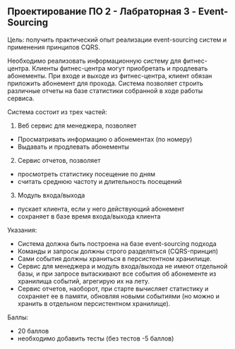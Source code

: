 ## Проектирование ПО 2 - Лабраторная 3 - Event-Sourcing

Цель: получить практический опыт реализации event-sourcing систем и применения принципов CQRS.

Необходимо реализовать информационную систему для фитнес-центра. Клиенты фитнес-центра могут приобретать и продлевать абонементы. При входе и выходе из фитнес-центра, клиент обязан приложить абонемент для прохода. Система позволяет строить различные отчеты на базе статистики собранной в ходе работы сервиса.

Система состоит из трех частей:
1. Веб сервис для менеджера, позволяет
* Просматривать информацию о абонементах (по номеру)
* Выдавать и продлевать абонементы
2. Сервис отчетов, позволяет
* просмотреть статистику посещение по дням
* считать среднюю частоту и длительность посещений
3. Модуль входа/выхода
* пускает клиента, если у него действующий абонемент
* сохраняет в базе время входа/выхода клиента

Указания:
* Система должна быть построена на базе event-sourcing подхода
* Команды и запросы должны строго разделяться (CQRS-принцип)
* Сами события должны храниться в персистентном хранилище.
* Сервис для менеджера и модуль входа/выхода не имеют отдельной базы, и при запросе вытаскивают все события об абонементе из хранилища событий, агрегирую их на лету.
* Сервис отчетов, наоборот, при старте вычисляет статистику и сохраняет ее в памяти, обновляя новыми событиями (но можно и хранить в отдельном персистентном хранилище).

Баллы:
* 20 баллов
* необходимо добавить тесты (без тестов -5 баллов)